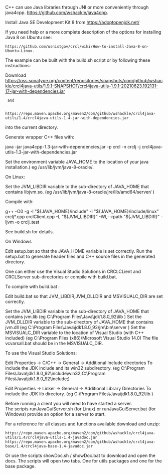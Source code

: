 


C++ can use Java libraries through JNI or more conveniently through java4cpp.
https://github.com/wshackle/java4cpp.

Install Java SE Development Kit 8  from https://adoptopenjdk.net/

If you need help or a more complete description of the options for installing 
Java 8 on Ubuntu see: 

    https://github.com/usnistgov/crcl/wiki/How-to-install-Java-8-on-Ubuntu-Linux.
    


The example can be built with the build.sh script or by following these instructions:

Download 
         https://oss.sonatype.org/content/repositories/snapshots/com/github/wshackle/crcl4java-utils/1.9.1-SNAPSHOT/crcl4java-utils-1.9.1-20210623.192131-17-jar-with-dependencies.jar
	 
	 and

         https://repo.maven.apache.org/maven2/com/github/wshackle/crcl4java-utils/1.4/crcl4java-utils-1.4-jar-with-dependencies.jar

into the current directory.


Generate wrapper C++ files with:

java -jar java4cpp-1.3-jar-with-dependencies.jar -p crcl -n crclj -j crcl4java-utils-1.3-jar-with-dependencies.jar

Set the environment variable JAVA_HOME to the location of your java installation.( eg /usr/lib/jvm/java-8-oracle/. 

On Linux:

Set the JVM_LIBDIR variable to the sub-directory of JAVA_HOME that contains libjvm.so. (eg /usr/lib/jvm/java-8-oracle/jre/lib/amd64/server/ )

Compile with:

g++ -O0 -g -I "${JAVA_HOME}/include"  -I "${JAVA_HOME}/include/linux" crclj*.cpp crclClient.cpp  -L "${JVM_LIBDIR}" -Wl,--rpath "${JVM_LIBDIR}" -ljvm -o crclj_test

See build.sh for details.

On Windows

Edit setup.bat so that the JAVA_HOME variable is set correctly.
Run the setup.bat to generate header files and C++ source files in the generated 
directory.

One can either use the Visual Studio Solutions in CRCLCLient and CRCLServer sub-directories or
compile with build.bat.

To compile with build.bat :

Edit build.bat so that JVM_LIBDIR,JVM_DLLDIR and MSVISUALC_DIR are set correctly.

Set the JVM_LIBDIR variable to the sub-directory of JAVA_HOME that contains jvm.lib (eg C:\Program Files\Java\jdk1.8.0_92\lib )
Set the JVM_DLLDIR variable to the sub-directory of JAVA_HOME that contains jvm.dll (eg C:\Program Files\Java\jdk1.8.0_92\jre\bin\server )
Set the MSVISUALC_DIR variable to the location of Visual Studio (with C++ included)  (eg C:\Program Files (x86)\Microsoft Visual Studio 14.0) 
The file vcvarsall.bat should be in the MSVISUALC_DIR.

To use the Visual Studio Solutions: 

Edit  Properties -> C/C++ -> General -> Additional Include directories
     To include the  JDK include and its win32 subdirectory. 
     (eg C:\Program Files\Java\jdk1.8.0_92\include\win32;C:\Program Files\Java\jdk1.8.0_92\include;)


Edit Properties -> Linker -> General -> Additional Library Directories
    To include the JDK lib directory.
    (eg C:\Program Files\Java\jdk1.8.0_92\lib )
     
Before running a client you will need to have started a server.  
The scripts runJavaGuiServer.sh (for Linux) or runJavaGuiServer.bat (for Windows)
provide an option for a server to start.

For a reference for all classes and functions available download and unzip:


    https://repo.maven.apache.org/maven2/com/github/wshackle/crcl4java-utils/1.4/crcl4java-utils-1.4-javadoc.jar
    https://repo.maven.apache.org/maven2/com/github/wshackle/crcl4java-base/1.4/crcl4java-base-1.4-javadoc.jar

Or use the scripts showDoc.sh / showDoc.bat to download and open the docs.
The scripts will open two tabs. One for utils packages and one for the base package.
